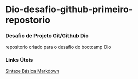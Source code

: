 # Dio-desafio-github-primeiro-repostorio


### Desafio de Projeto Git/Github Dio
repositorio criado para o desafio do bootcamp Dio

### Links Úteis

[Sintaxe Básica Markdown](https://docs.pipz.com/central-de-ajuda/learning-center/guia-basico-de-markdown#open)
